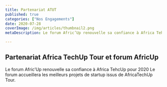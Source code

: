 ```yaml
---
title: Partenariat ATUT
published: true
categories: ["Nos Engagements"]
date: 2020-07-28
coverImage: /img/articles/thumbnail2.png
metaDescription: Le forum Afric’Up renouvelle sa confiance à Africa TehcUp pour 2020 Le forum accueillera les meilleurs projets de startup issus de AfricaTechUp Tour.

---
```


## Partenariat Africa TechUp Tour et forum AfricUp

Le forum Afric’Up renouvelle sa confiance à Africa TehcUp pour 2020 Le forum accueillera les meilleurs projets de startup issus de AfricaTechUp Tour.
